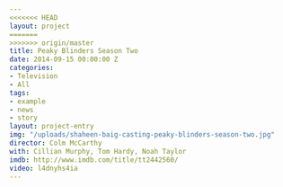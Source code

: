 ```yaml
---
<<<<<<< HEAD
layout: project
=======
>>>>>>> origin/master
title: Peaky Blinders Season Two
date: 2014-09-15 00:00:00 Z
categories:
- Television
- All
tags:
- example
- news
- story
layout: project-entry
img: "/uploads/shaheen-baig-casting-peaky-blinders-season-two.jpg"
director: Colm McCarthy
with: Cillian Murphy, Tom Hardy, Noah Taylor
imdb: http://www.imdb.com/title/tt2442560/
video: l4dnyhs4ia
---
```


